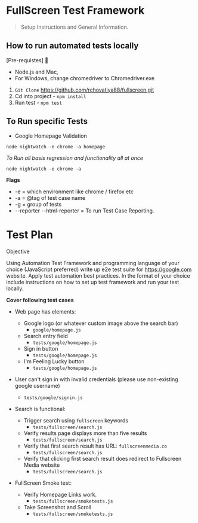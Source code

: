 # FullScreen Test Framework
> Setup Instructions and General Information.


## How to run automated tests locally
[Pre-requistes] :tada:
- Node.js and Mac, 
- For Windows, change chromedriver to Chromedriver.exe

1. `Git Clone` https://github.com/rchovatiya88/fullscreen.git
2. Cd into project -  `npm install`
3. Run test - `npm test`

## To Run specific Tests 


* Google Homepage Validation

`node nightwatch -e chrome -a homepage`


*_To Run all basis regression and functionality all at once_*

`node nightwatch -e chrome -a`  



**Flags**
* -e = which environment like chrome / firefox etc 
* -a = @tag of test case name
* -g = group of tests
* --reporter --html-reporter = To run Test Case Reporting.


Test Plan
===================

Objective 

    
Using Automation Test Framework and programming language of your choice (JavaScript preferred) write up e2e test suite for https://google.com website. Apply test automation best practices. In the format of your choice include instructions on how to set up test framework and run your test locally.
    
**Cover following test cases**

* Web page has elements:
  * Google logo (or whatever custom image above the search bar)
     - `google/homepage.js`
  * Search entry field 
    - `tests/google/homepage.js`
  * Sign in button 
    - `tests/google/homepage.js`
  * I'm Feeling Lucky button
     - `tests/google/homepage.js`
* User can't sign in with invalid credentials (please use non-existing google username)
     - `tests/google/signin.js`

* Search is functional:
  * Trigger search using `fullscreen` keywords 
    - `tests/fullscreen/search.js`
  * Verify results page displays more than five results
    - `tests/fullscreen/search.js`
  * Verify that first search result has URL: `fullscreenmedia.co`
    - `tests/fullscreen/search.js`
  * Verify that clicking first search result does redirect to Fullscreen Media website
    - `tests/fullscreen/search.js`

* FullScreen Smoke test:
    * Verify Homepage Links work.
        - `tests/fullscreen/smoketests.js` 
    * Take Screenshot and Scroll
         - `tests/fullscreen/smoketests.js` 
